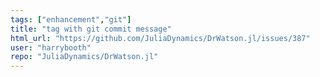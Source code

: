 ```yaml
---
tags: ["enhancement","git"]
title: "tag with git commit message"
html_url: "https://github.com/JuliaDynamics/DrWatson.jl/issues/387"
user: "harrybooth"
repo: "JuliaDynamics/DrWatson.jl"
---
```


